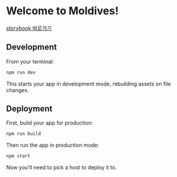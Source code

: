 # Welcome to Moldives!
[storybook 바로가기](https://6480ca7164d3b257e22e7162-flgcmgnhsc.chromatic.com/)
## Development

From your terminal:

```sh
npm run dev
```

This starts your app in development mode, rebuilding assets on file changes.

## Deployment

First, build your app for production:

```sh
npm run build
```

Then run the app in production mode:

```sh
npm start
```

Now you'll need to pick a host to deploy it to.
